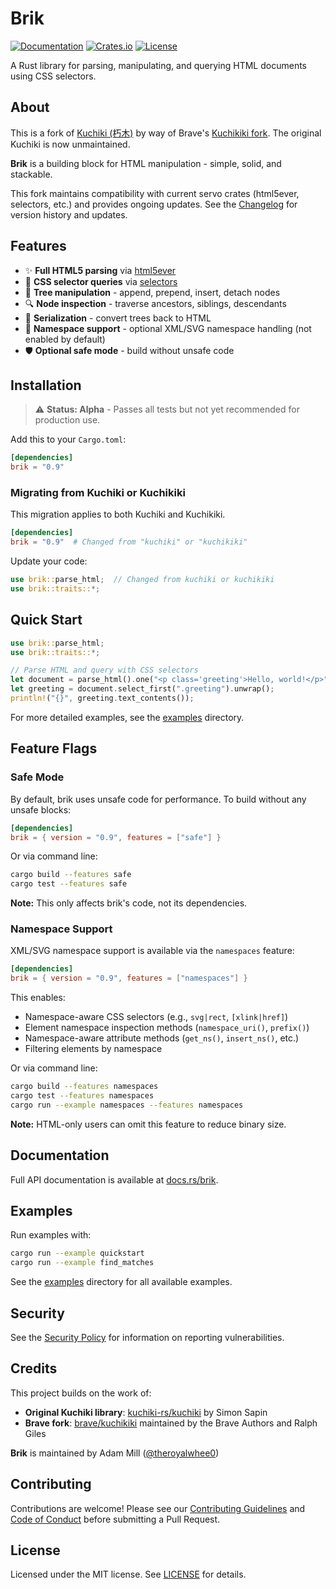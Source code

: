 # Brik

[![Documentation](https://docs.rs/brik/badge.svg)](https://docs.rs/brik)
[![Crates.io](https://img.shields.io/crates/v/brik.svg)](https://crates.io/crates/brik)
[![License](https://img.shields.io/crates/l/brik.svg)](https://github.com/theroyalwhee0/brik/blob/main/LICENSE)

A Rust library for parsing, manipulating, and querying HTML documents using CSS selectors.

## About

This is a fork of [Kuchiki (朽木)](https://github.com/kuchiki-rs/kuchiki) by way of Brave's [Kuchikiki fork](https://github.com/brave/kuchikiki). The original Kuchiki is now unmaintained.

**Brik** is a building block for HTML manipulation - simple, solid, and stackable.

This fork maintains compatibility with current servo crates (html5ever, selectors, etc.) and provides ongoing updates. See the [Changelog](CHANGELOG.md) for version history and updates.

## Features

- ✨ **Full HTML5 parsing** via [html5ever](https://github.com/servo/html5ever)
- 🎯 **CSS selector queries** via [selectors](https://github.com/servo/stylo/tree/main/selectors)
- 🌳 **Tree manipulation** - append, prepend, insert, detach nodes
- 🔍 **Node inspection** - traverse ancestors, siblings, descendants
- 📝 **Serialization** - convert trees back to HTML
- 🔖 **Namespace support** - optional XML/SVG namespace handling (not enabled by default)
- 🛡️ **Optional safe mode** - build without unsafe code

## Installation

> ⚠️ **Status: Alpha** - Passes all tests but not yet recommended for production use.

Add this to your `Cargo.toml`:

```toml
[dependencies]
brik = "0.9"
```

### Migrating from Kuchiki or Kuchikiki

This migration applies to both Kuchiki and Kuchikiki.

```toml
[dependencies]
brik = "0.9"  # Changed from "kuchiki" or "kuchikiki"
```

Update your code:

```rust
use brik::parse_html;  // Changed from kuchiki or kuchikiki
use brik::traits::*;
```

## Quick Start

```rust
use brik::parse_html;
use brik::traits::*;

// Parse HTML and query with CSS selectors
let document = parse_html().one("<p class='greeting'>Hello, world!</p>");
let greeting = document.select_first(".greeting").unwrap();
println!("{}", greeting.text_contents());
```

For more detailed examples, see the [examples](examples/) directory.

## Feature Flags

### Safe Mode

By default, brik uses unsafe code for performance. To build without any unsafe blocks:

```toml
[dependencies]
brik = { version = "0.9", features = ["safe"] }
```

Or via command line:

```bash
cargo build --features safe
cargo test --features safe
```

**Note:** This only affects brik's code, not its dependencies.

### Namespace Support

XML/SVG namespace support is available via the `namespaces` feature:

```toml
[dependencies]
brik = { version = "0.9", features = ["namespaces"] }
```

This enables:

- Namespace-aware CSS selectors (e.g., `svg|rect`, `[xlink|href]`)
- Element namespace inspection methods (`namespace_uri()`, `prefix()`)
- Namespace-aware attribute methods (`get_ns()`, `insert_ns()`, etc.)
- Filtering elements by namespace

Or via command line:

```bash
cargo build --features namespaces
cargo test --features namespaces
cargo run --example namespaces --features namespaces
```

**Note:** HTML-only users can omit this feature to reduce binary size.

## Documentation

Full API documentation is available at [docs.rs/brik](https://docs.rs/brik).

## Examples

Run examples with:

```bash
cargo run --example quickstart
cargo run --example find_matches
```

See the [examples](examples/) directory for all available examples.

## Security

See the [Security Policy](SECURITY.md) for information on reporting vulnerabilities.

## Credits

This project builds on the work of:

- **Original Kuchiki library**: [kuchiki-rs/kuchiki](https://github.com/kuchiki-rs/kuchiki) by Simon Sapin
- **Brave fork**: [brave/kuchikiki](https://github.com/brave/kuchikiki) maintained by the Brave Authors and Ralph Giles

**Brik** is maintained by Adam Mill ([@theroyalwhee0](https://github.com/theroyalwhee0))

## Contributing

Contributions are welcome! Please see our [Contributing Guidelines](CONTRIBUTING.md) and [Code of Conduct](CODE_OF_CONDUCT.md) before submitting a Pull Request.

## License

Licensed under the MIT license. See [LICENSE](LICENSE) for details.
